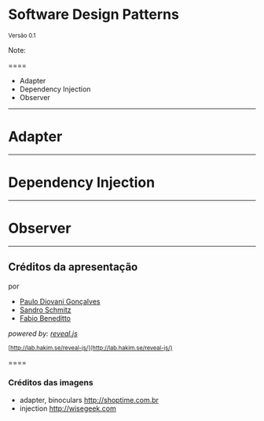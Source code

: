# Software Design Patterns

<small>Versão 0.1</small>

Note:

====

* Adapter
* Dependency Injection
* Observer

----
<!-- .slide: data-background="img/adapter-trans.png" -->

# Adapter

----
<!-- .slide: data-background="img/injection-trans.png" -->

# Dependency Injection 

----
<!-- .slide: data-background="img/binoculars-trans.png" -->

# Observer

----

## Créditos da apresentação

por 

* [Paulo Diovani Gonçalves](mailto:paulo@diovani.com)
* [Sandro Schmitz](mailto:sandro.s@fevale.br)
* [Fabio Beneditto](mailto:fabiobeneditto@feevale.br)

_powered by: [reveal.js](http://lab.hakim.se/reveal-js/)_

<small>[http://lab.hakim.se/reveal-js/](http://lab.hakim.se/reveal-js/)</small>

====

### Créditos das imagens

* adapter, binoculars http://shoptime.com.br
* injection http://wisegeek.com